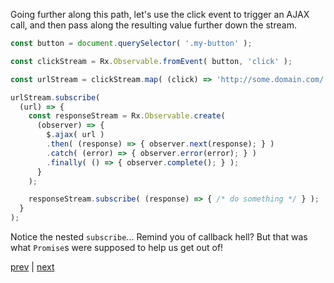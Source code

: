 
Going further along this path, let's use the click event to trigger
an AJAX call, and then pass along the resulting value further down
the stream.

```js
const button = document.querySelector( '.my-button' );

const clickStream = Rx.Observable.fromEvent( button, 'click' );

const urlStream = clickStream.map( (click) => 'http://some.domain.com/' );

urlStream.subscribe(
  (url) => {
    const responseStream = Rx.Observable.create(
      (observer) => {
        $.ajax( url )
        .then( (response) => { observer.next(response); } )
        .catch( (error) => { observer.error(error); } )
        .finally( () => { observer.complete(); } );
      }
    );

    responseStream.subscribe( (response) => { /* do something */ } );
  }
);
```

Notice the nested `subscribe`... Remind you of callback hell? But that
was what `Promise`s were supposed to help us get out of!

[prev](07.md) | [next](09.md)
